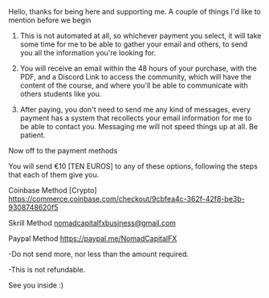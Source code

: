 Hello, thanks for being here and supporting me.
A couple of things I'd like to mention before we begin

1. This is not automated at all, so whichever payment you select, it will take some time for me to be able to gather your email and others, to send you all the information you're looking for.

2. You will receive an email within the 48 hours of your purchase, with the PDF, and a Discord Link to access the community, which will have the content of the course, and where you'll be able to communicate with others students like you.

3. After paying, you don't need to send me any kind of messages, every payment has a system that recollects your email information for me to be able to contact you. Messaging me will not speed things up at all. Be patient.

Now off to the payment methods

You will send €10 [TEN EUROS] to any of these options, following the steps that each of them give you.

Coinbase Method [Crypto]
https://commerce.coinbase.com/checkout/9cbfea4c-362f-42f8-be3b-9308748620f5

Skrill Method
nomadcapitalfxbusiness@gmail.com 

Paypal Method
https://paypal.me/NomadCapitalFX

-Do not send more, nor less than the amount required.

-This is not refundable.

See you inside :)
